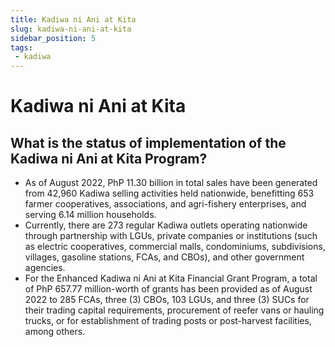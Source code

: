 ```yaml
---
title: Kadiwa ni Ani at Kita
slug: kadiwa-ni-ani-at-kita
sidebar_position: 5
tags:
 - kadiwa
---
```


# Kadiwa ni Ani at Kita

## What is the status of implementation of the Kadiwa ni Ani at Kita Program?

- As of August 2022, PhP 11.30 billion in total sales have been generated from 42,960 Kadiwa selling activities held nationwide, benefitting 653 farmer cooperatives, associations, and agri-fishery enterprises, and serving 6.14 million households.
- Currently, there are 273 regular Kadiwa outlets operating nationwide through partnership with LGUs, private companies or institutions (such as electric cooperatives, commercial malls, condominiums, subdivisions, villages, gasoline stations, FCAs, and CBOs), and other government agencies.
- For the Enhanced Kadiwa ni Ani at Kita Financial Grant Program, a total of PhP 657.77 million-worth of grants has been provided as of August 2022 to 285 FCAs, three (3) CBOs, 103 LGUs, and three (3) SUCs for their trading capital requirements, procurement of reefer vans or hauling trucks, or for establishment of trading posts or post-harvest facilities, among others.
